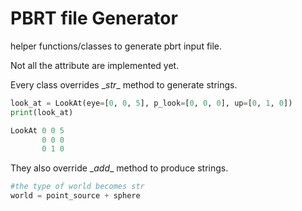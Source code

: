 # PBRT file Generator
helper functions/classes to generate pbrt input file.

Not all the attribute are implemented yet.

Every class overrides \__str__ method to generate strings.
```python
look_at = LookAt(eye=[0, 0, 5], p_look=[0, 0, 0], up=[0, 1, 0])
print(look_at)

LookAt 0 0 5  
       0 0 0  
       0 1 0   
```

They also override \__add__ method to produce strings.

```python
#the type of world becomes str
world = point_source + sphere 
```
